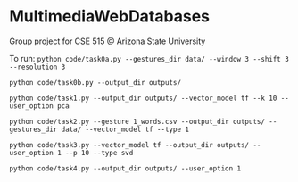 # MultimediaWebDatabases
Group project for CSE 515 @ Arizona State University


To run:
```python code/task0a.py --gestures_dir data/ --window 3 --shift 3 --resolution 3```

```python code/task0b.py --output_dir outputs/```

```python code/task1.py --output_dir outputs/ --vector_model tf --k 10 --user_option pca```

```python code/task2.py --gesture 1_words.csv --output_dir outputs/ --gestures_dir data/ --vector_model tf --type 1```

``` python code/task3.py --vector_model tf --output_dir outputs/ --user_option 1 --p 10 --type svd ```

``` python code/task4.py --output_dir outputs/ --user_option 1 ```
